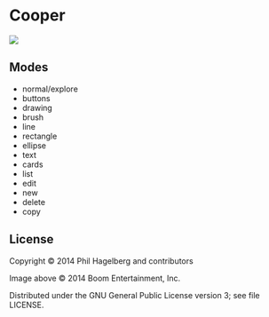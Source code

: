 # Cooper

<img src="http://p.hagelb.org/cooper.jpg" />

## Modes

* normal/explore
* buttons
* drawing
 * brush
 * line
 * rectangle
 * ellipse
 * text
* cards
 * list
 * edit
 * new
 * delete
 * copy

## License

Copyright © 2014 Phil Hagelberg and contributors

Image above © 2014 Boom Entertainment, Inc.

Distributed under the GNU General Public License version 3; see file LICENSE.
